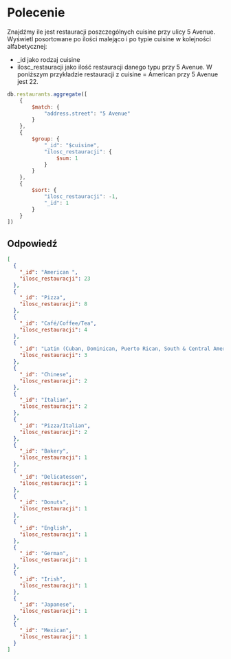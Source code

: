 # Polecenie

Znajdźmy ile jest restauracji poszczególnych cuisine przy ulicy 5 Avenue.
Wyświetl posortowane po ilości malejąco i po typie cuisine w kolejności alfabetycznej:
- _id jako rodzaj cuisine
- ilosc_restauracji jako ilość restauracji danego typu przy 5 Avenue. W
poniższym przykładzie restauracji z cuisine = American przy 5 Avenue
jest 22.

```javascript
db.restaurants.aggregate([
	{
		$match: {
			"address.street": "5 Avenue"
		}
	},
	{
		$group:	{
			"_id": "$cuisine",
			"ilosc_restauracji": {
				$sum: 1
			}
		}
	},
	{
		$sort: {
			"ilosc_restauracji": -1,
			"_id": 1
		}
	}
])
```

## Odpowiedź

```json
[
  {
    "_id": "American ",
    "ilosc_restauracji": 23
  },
  {
    "_id": "Pizza",
    "ilosc_restauracji": 8
  },
  {
    "_id": "Café/Coffee/Tea",
    "ilosc_restauracji": 4
  },
  {
    "_id": "Latin (Cuban, Dominican, Puerto Rican, South & Central American)",
    "ilosc_restauracji": 3
  },
  {
    "_id": "Chinese",
    "ilosc_restauracji": 2
  },
  {
    "_id": "Italian",
    "ilosc_restauracji": 2
  },
  {
    "_id": "Pizza/Italian",
    "ilosc_restauracji": 2
  },
  {
    "_id": "Bakery",
    "ilosc_restauracji": 1
  },
  {
    "_id": "Delicatessen",
    "ilosc_restauracji": 1
  },
  {
    "_id": "Donuts",
    "ilosc_restauracji": 1
  },
  {
    "_id": "English",
    "ilosc_restauracji": 1
  },
  {
    "_id": "German",
    "ilosc_restauracji": 1
  },
  {
    "_id": "Irish",
    "ilosc_restauracji": 1
  },
  {
    "_id": "Japanese",
    "ilosc_restauracji": 1
  },
  {
    "_id": "Mexican",
    "ilosc_restauracji": 1
  }
]
```
